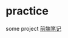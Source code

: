 # practice
some project
<a href="https://github.com/kkislam/practice/blob/main/%E5%89%8D%E7%AB%AF%E7%AC%94%E8%AE%B0.md">前端笔记<a>
